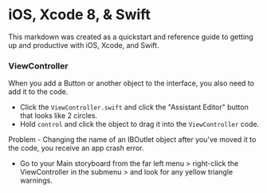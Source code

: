# iOS, Xcode 8, & Swift

This markdown was created as a quickstart and reference guide to getting up and productive with iOS, Xcode, and Swift.



### ViewController

When you add a Button or another object to the interface, you also need to add it to the code.

- Click the `ViewController.swift` and click the "Assistant Editor" button that looks like 2 circles. 
- Hold `control` and click the object to drag it into the `ViewController` code.

Problem - Changing the name of an IBOutlet object after you've moved it to the code, you receive an app crash error.
- Go to your Main storyboard from the far left menu > right-click the ViewController in the submenu > and look for any yellow triangle warnings.
